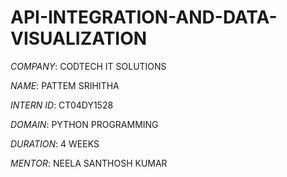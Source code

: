 # API-INTEGRATION-AND-DATA-VISUALIZATION

*COMPANY*: CODTECH IT SOLUTIONS

*NAME*: PATTEM SRIHITHA

*INTERN ID*:  CT04DY1528

*DOMAIN*:  PYTHON PROGRAMMING

*DURATION*: 4 WEEKS

*MENTOR*: NEELA SANTHOSH KUMAR
